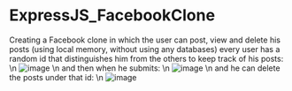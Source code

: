 # ExpressJS_FacebookClone
Creating a Facebook clone in which the user can post, view and delete his posts (using local memory, without using any databases)
every user has a random id that distinguishes him from the others to keep track of his posts:
\n
![image](https://github.com/AHMAD-KING/ExpressJS_FacebookClone/assets/54283555/52fce4d3-1413-4145-b7cb-2bae42c898d4)
\n
and then when he submits:
\n
![image](https://github.com/AHMAD-KING/ExpressJS_FacebookClone/assets/54283555/253a9707-ee6a-46ee-9dce-4f2a9fc02234)
\n
and he can delete the posts under that id:
\n
![image](https://github.com/AHMAD-KING/ExpressJS_FacebookClone/assets/54283555/ca7b84e0-0287-437a-b387-4185ed00794d)
